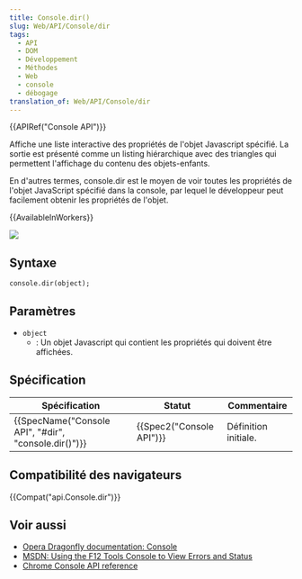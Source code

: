 ```yaml
---
title: Console.dir()
slug: Web/API/Console/dir
tags:
  - API
  - DOM
  - Développement
  - Méthodes
  - Web
  - console
  - débogage
translation_of: Web/API/Console/dir
---
```

{{APIRef("Console API")}}

Affiche une liste interactive des propriétés de l'objet Javascript spécifié. La sortie est présenté comme un listing hiérarchique avec des triangles qui permettent l'affichage du contenu des objets-enfants.

En d'autres termes, console.dir est le moyen de voir toutes les propriétés de l'objet JavaScript spécifié dans la console, par lequel le développeur peut facilement obtenir les propriétés de l'objet.

{{AvailableInWorkers}}

![](console-dir.png)

## Syntaxe

    console.dir(object);

## Paramètres

- `object`
  - : Un objet Javascript qui contient les propriétés qui doivent être affichées.

## Spécification

| Spécification                                                        | Statut                           | Commentaire          |
| -------------------------------------------------------------------- | -------------------------------- | -------------------- |
| {{SpecName("Console API", "#dir", "console.dir()")}} | {{Spec2("Console API")}} | Définition initiale. |

## Compatibilité des navigateurs

{{Compat("api.Console.dir")}}

## Voir aussi

- [Opera Dragonfly documentation: Console](http://www.opera.com/dragonfly/documentation/console/)
- [MSDN: Using the F12 Tools Console to View Errors and Status](http://msdn.microsoft.com/library/gg589530)
- [Chrome Console API reference](https://developers.google.com/chrome-developer-tools/docs/console-api#consoledirobject)
